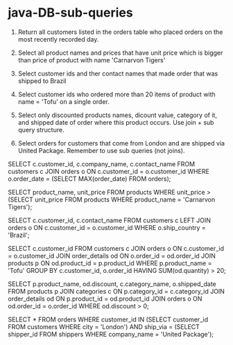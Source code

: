 # java-DB-sub-queries

1. Return all customers listed in the orders table who placed orders on the most recently recorded day. 

2. Select all product names and prices that have unit price which is bigger than price of product with name 'Carnarvon Tigers'

3. Select customer ids and ther contact names that made order that was shipped to Brazil

4. Select customer ids who ordered more than 20 items of product with name = 'Tofu' on a single order.

5. Select only discounted products names, dicount value, category of it, and shipped date of order where this product occurs. Use join + sub query structure.

6. Select orders for customers that come from London and are shipped via United Package. Remember to use sub queries (not joins). 



SELECT c.customer_id, c.company_name, c.contact_name FROM customers c
	JOIN orders o ON c.customer_id = o.customer_id
	WHERE o.order_date = (SELECT MAX(order_date) FROM orders);

SELECT product_name, unit_price FROM products 
	WHERE unit_price >
	(SELECT unit_price FROM products WHERE product_name = 'Carnarvon Tigers');
	
SELECT c.customer_id, c.contact_name FROM customers c
	LEFT JOIN orders o ON c.customer_id = o.customer_id
	WHERE o.ship_country = 'Brazil';
	
SELECT c.customer_id FROM customers c
	JOIN orders o ON c.customer_id = o.customer_id
	JOIN order_details od ON o.order_id = od.order_id
	JOIN products p ON od.product_id = p.product_id
	WHERE p.product_name = 'Tofu'
	GROUP BY c.customer_id, o.order_id
	HAVING SUM(od.quantity) > 20;
	
SELECT p.product_name, od.discount, c.category_name, o.shipped_date FROM products p
	JOIN categories c ON p.category_id = c.category_id
	JOIN order_details od ON p.product_id = od.product_id
	JOIN orders o ON od.order_id = o.order_id
	WHERE od.discount > 0;
	
SELECT * FROM orders 
	WHERE customer_id IN (SELECT customer_id FROM customers WHERE city = 'London')
	AND ship_via = (SELECT shipper_id FROM shippers WHERE company_name = 'United Package');
